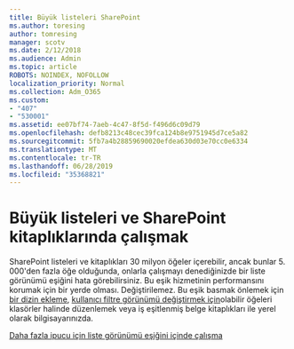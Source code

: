 ```yaml
---
title: Büyük listeleri SharePoint
ms.author: toresing
author: tomresing
manager: scotv
ms.date: 2/12/2018
ms.audience: Admin
ms.topic: article
ROBOTS: NOINDEX, NOFOLLOW
localization_priority: Normal
ms.collection: Adm_O365
ms.custom:
- "407"
- "530001"
ms.assetid: ee07bf74-7aeb-4c47-8f5d-f496d6c09d79
ms.openlocfilehash: defb8213c48cec39fca124b8e9751945d7ce5a82
ms.sourcegitcommit: 5fb7a4b28859690020efdea630d03e70cc0e6334
ms.translationtype: MT
ms.contentlocale: tr-TR
ms.lasthandoff: 06/28/2019
ms.locfileid: "35368821"
---
```

# <a name="work-with-large-lists-and-libraries-in-sharepoint"></a>Büyük listeleri ve SharePoint kitaplıklarında çalışmak

SharePoint listeleri ve kitaplıkları 30 milyon öğeler içerebilir, ancak bunlar 5. 000'den fazla öğe olduğunda, onlarla çalışmayı denediğinizde bir liste görünümü eşiğini hata görebilirsiniz. Bu eşik hizmetinin performansını korumak için bir yerde olması. Değiştirilemez. Bu eşik basmak önlemek için [bir dizin ekleme](https://go.microsoft.com/fwlink/?linkid=867784), [kullanıcı filtre görünümü değiştirmek için](https://go.microsoft.com/fwlink/?linkid=867786)olabilir öğeleri klasörler halinde düzenlemek veya iş eşitlenmiş belge kitaplıkları ile yerel olarak bilgisayarınızda.
  
[Daha fazla ipucu için liste görünümü eşiğini içinde çalışma](https://go.microsoft.com/fwlink/?linkid=867787)
  